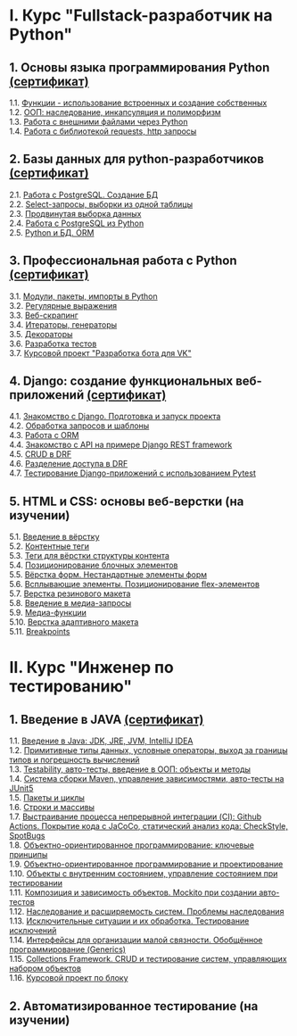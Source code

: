 # I. Курс "Fullstack-разработчик на Python" <br>
## 1. Основы языка программирования Python <a href="https://github.com/RavenRVS/certificates/blob/main/certificate_python_begginer.pdf">(сертификат) </a> <br>
1.1. <a href="https://github.com/RavenRVS/HW_Functions.git">Функции - использование встроенных и создание собственных </a> <br>
1.2. <a href="https://github.com/RavenRVS/HW_Object_and_classes.git">ООП: наследование, инкапсуляция и полиморфизм </a> <br>
1.3. <a href="https://github.com/RavenRVS/HW_Files.git">Работа с внешними файлами через Python </a> <br>
1.4. <a href="https://github.com/RavenRVS/HW_Requests.git">Работа с библиотекой requests, http запросы </a> <br>
## 2. Базы данных для python-разработчиков <a href="https://github.com/RavenRVS/certificates/blob/main/certificate_sql_begginer.pdf">(сертификат) </a> <br>
2.1. <a href="https://github.com/RavenRVS/SQLPY_HW2.git">Работа с PostgreSQL. Создание БД </a> <br>
2.2. <a href="https://github.com/RavenRVS/SQLPY_HW3_T1_T2.git">Select-запросы, выборки из одной таблицы </a> <br>
2.3. <a href="https://github.com/RavenRVS/SQLPY_HW4_T1.git">Продвинутая выборка данных </a> <br>
2.4. <a href="https://github.com/RavenRVS/SQLPY_HW5_T1.git">Работа с PostgreSQL из Python </a> <br>
2.5. <a href="https://github.com/RavenRVS/SQLPY_HW6.git">Python и БД. ORM </a> <br>
## 3. Профессиональная работа с Python <a href="https://github.com/RavenRVS/certificates/blob/main/certificate_python_advanced.pdf">(сертификат) </a> <br>
3.1. <a href="https://github.com/RavenRVS/ADPY_HW1.git">Модули, пакеты, импорты в Python </a> <br>
3.2. <a href="https://github.com/RavenRVS/ADPY_HW2.git">Регулярные выражения </a> <br>
3.3. <a href="https://github.com/RavenRVS/ADPY_HW3.git">Веб-скрапинг </a> <br>
3.4. <a href="https://github.com/RavenRVS/ADPY_HW4.git">Итераторы, генераторы </a> <br>
3.5. <a href="https://github.com/RavenRVS/ADPY_HW5.git">Декораторы </a> <br>
3.6. <a href="https://github.com/RavenRVS/ADPY_HW6.git">Разработка тестов </a> <br>
3.7. <a href="https://github.com/RavenRVS/ADPY_team_project">Курсовой проект "Разработка бота для VK" </a> <br>
## 4. Django: создание функциональных веб-приложений <a href="https://github.com/RavenRVS/certificates/blob/main/certificate_django.pdf">(сертификат)</a> <br>
4.1. <a href="https://github.com/RavenRVS/DJ_HW1">Знакомство с Django. Подготовка и запуск проекта </a> <br>
4.2. <a href="https://github.com/RavenRVS/DJ_HW2">Обработка запросов и шаблоны </a> <br>
4.3. <a href="https://github.com/RavenRVS/DJ_HW3">Работа с ORM</a> <br>
4.4. <a href="https://github.com/RavenRVS/DJ_HW5">Знакомство с API на примере Django REST framework</a> <br>
4.5. <a href="https://github.com/RavenRVS/DJ_HW6">CRUD в DRF</a> <br>
4.6. <a href="https://github.com/RavenRVS/DJ_HW7">Разделение доступа в DRF</a> <br>
4.7. <a href="https://github.com/RavenRVS/DJ_HW8">Тестирование Django-приложений с использованием Pytest</a> <br>
## 5. HTML и CSS: основы веб-верстки (на изучении) <br>
5.1. <a href="https://github.com/RavenRVS/FPYMQ_HW1">Введение в вёрстку</a> <br>
5.2. <a href="https://github.com/RavenRVS/FPYMQ_HW2">Контентные теги</a> <br>
5.3. <a href="https://github.com/RavenRVS/FPYMQ_HW3">Теги для вёрстки структуры контента</a> <br>
5.4. <a href="https://github.com/RavenRVS/FPYMQ_HW4">Позиционирование блочных элементов</a> <br>
5.5. <a href="https://github.com/RavenRVS/FPYMQ_HW5">Вёрстка форм. Нестандартные элементы форм</a> <br>
5.6. <a href="https://github.com/RavenRVS/FPYMQ_HW6">Всплывающие элементы. Позиционирование flex-элементов</a> <br>
5.7. <a href="https://github.com/RavenRVS/FPYMQ_HW7">Верстка резинового макета</a> <br>
5.8. <a href="https://github.com/RavenRVS/FPYMQ_HW8">Введение в медиа-запросы</a> <br>
5.9. <a href="https://github.com/RavenRVS/FPYMQ_HW9">Медиа-функции</a> <br>
5.10. <a href="https://github.com/RavenRVS/FPYMQ_HW10">Верстка адаптивного макета</a> <br>
5.11. <a href="https://github.com/RavenRVS/FPYMQ_HW11">Breakpoints</a> <br>


# II. Курс "Инженер по тестированию" <br>
## 1. Введение в JAVA <a href="https://github.com/RavenRVS/certificates/blob/main/certificate_java_begginer.pdf">(сертификат) </a> <br>
1.1. <a href="https://github.com/RavenRVS/QA_Java_HW1.git">Введение в Java: JDK, JRE, JVM, IntelliJ IDEA</a> <br>
1.2. <a href="https://github.com/RavenRVS/QA_Java_HW2.git">Примитивные типы данных, условные операторы, выход за границы типов и погрешность вычислений</a> <br>
1.3. <a href="https://github.com/RavenRVS/QAI_HW3.git">Testability, авто-тесты, введение в ООП: объекты и методы</a> <br>
1.4. <a href="https://github.com/RavenRVS/QAI_HW4.git">Система сборки Maven, управление зависимостями, авто-тесты на JUnit5</a> <br>
1.5. <a href="https://github.com/RavenRVS/QAI_HW5_T1.git">Пакеты и циклы</a> <br>
1.6. <a href="https://github.com/RavenRVS/QAI_HW6_T1.git">Строки и массивы</a> <br>
1.7. <a href="https://github.com/RavenRVS/QAI_HW7_T1.git">Выстраивание процесса непрерывной интеграции (CI): Github Actions. Покрытие кода с JaCoCo, статический анализ кода: CheckStyle, SpotBugs</a> <br>
1.8. <a href="https://github.com/RavenRVS/QAI_HW8_T1.git">Объектно-ориентированное программирование: ключевые принципы</a> <br>
1.9. <a href="https://github.com/RavenRVS/QAI_HW9_T1.git">Объектно-ориентированное программирование и проектирование</a> <br>
1.10. <a href="https://github.com/RavenRVS/QAI_HW10.git">Объекты с внутренним состоянием, управление состоянием при тестировании</a> <br>
1.11. <a href="https://github.com/RavenRVS/QAI_HW11_T1.git">Композиция и зависимость объектов. Mockito при создании авто-тестов</a> <br>
1.12. <a href="https://github.com/RavenRVS/QAI_HW12_T1.git">Наследование и расширяемость систем. Проблемы наследования</a> <br>
1.13. <a href="https://github.com/RavenRVS/QAI_HW13_T1.git">Исключительные ситуации и их обработка. Тестирование исключений</a> <br>
1.14. <a href="https://github.com/RavenRVS/QAI_HW14_T1.git">Интерфейсы для организации малой связности. Обобщённое программирование (Generics)</a> <br>
1.15. <a href="https://github.com/RavenRVS/QAI_HW15_T1.git">Collections Framework. CRUD и тестирование систем, управляющих набором объектов</a> <br>
1.16. <a href="https://github.com/RavenRVS/QAI_team_diplom">Курсовой проект по блоку</a> <br>
## 2. Автоматизированное тестирование (на изучении) <br>
